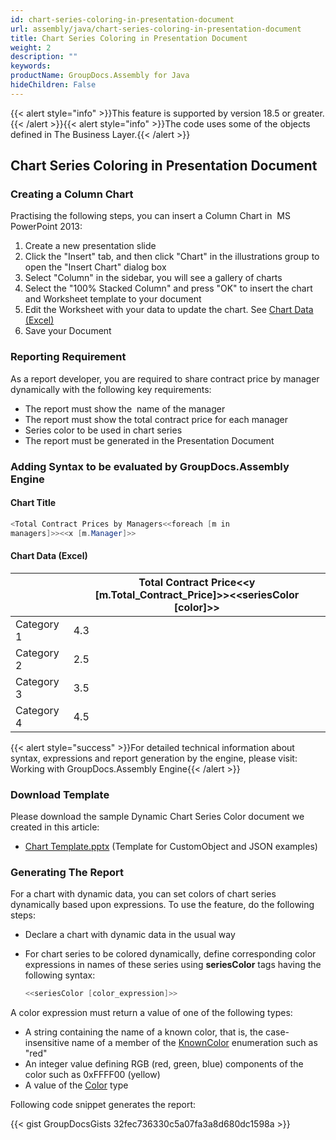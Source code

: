```yaml
---
id: chart-series-coloring-in-presentation-document
url: assembly/java/chart-series-coloring-in-presentation-document
title: Chart Series Coloring in Presentation Document
weight: 2
description: ""
keywords: 
productName: GroupDocs.Assembly for Java
hideChildren: False
---
```

{{< alert style="info" >}}This feature is supported by version 18.5 or greater.{{< /alert >}}{{< alert style="info" >}}The code uses some of the objects defined in The Business Layer.{{< /alert >}}

## Chart Series Coloring in Presentation Document

### Creating a Column Chart

Practising the following steps, you can insert a Column Chart in  MS PowerPoint 2013:

1.  Create a new presentation slide
2.  Click the "Insert" tab, and then click "Chart" in the illustrations group to open the "Insert Chart" dialog box
3.  Select "Column" in the sidebar, you will see a gallery of charts
4.  Select the "100% Stacked Column" and press "OK" to insert the chart and Worksheet template to your document
5.  Edit the Worksheet with your data to update the chart. See [Chart Data (Excel)](https://docs.dynabic.com/display/assemblynet/Column+Chart+in+Presentation+Document#ColumnChartinPresentationDocument-ChartData(Excel))
6.  Save your Document

### Reporting Requirement

As a report developer, you are required to share contract price by manager dynamically with the following key requirements:

*   The report must show the  name of the manager
*   The report must show the total contract price for each manager 
*   Series color to be used in chart series 
*   The report must be generated in the Presentation Document

### Adding Syntax to be evaluated by GroupDocs.Assembly Engine

#### Chart Title

```java
<Total Contract Prices by Managers<<foreach [m in
managers]>><<x [m.Manager]>>

```

#### Chart Data (Excel)

|   | Total Contract Price<<y [m.Total_Contract_Price]>><<seriesColor [color]>> |
| --- | --- |
| Category 1 | 4.3 |
| Category 2 | 2.5 |
| Category 3 | 3.5 |
| Category 4 | 4.5 |

{{< alert style="success" >}}For detailed technical information about syntax, expressions and report generation by the engine, please visit: Working with GroupDocs.Assembly Engine{{< /alert >}}

### Download Template

Please download the sample Dynamic Chart Series Color document we created in this article:

*   [Chart Template.pptx](https://github.com/groupdocs-assembly/GroupDocs.Assembly-for-Java/blob/master/Examples/GroupDocs.Assembly.Examples.Java/Data/Storage/Presentation%20Templates/Dynamic%20Chart%20Series%20Color.pptx) (Template for CustomObject and JSON examples) 

### Generating The Report

For a chart with dynamic data, you can set colors of chart series dynamically based upon expressions. To use the feature, do the following steps:

*   Declare a chart with dynamic data in the usual way
*   For chart series to be colored dynamically, define corresponding color expressions in names of these series using **seriesColor** tags having the following syntax:
    
    ```java
    <<seriesColor [color_expression]>>
    ```
    

A color expression must return a value of one of the following types:

*   A string containing the name of a known color, that is, the case-insensitive name of a member of the [KnownColor](https://msdn.microsoft.com/en-us/library/system.drawing.knowncolor(v=vs.110).aspx) enumeration such as "red"
*   An integer value defining RGB (red, green, blue) components of the color such as 0xFFFF00 (yellow)
*   A value of the [Color](http://msdn.microsoft.com/en-us/library/system.drawing.color(v=vs.110).aspx) type

Following code snippet generates the report: 

{{< gist GroupDocsGists 32fec736330c5a07fa3a8d680dc1598a >}}


